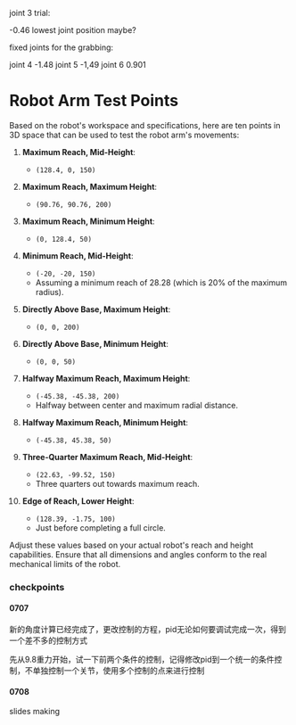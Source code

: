 joint 3 trial:

-0.46 lowest joint position maybe?




fixed joints for the grabbing:

joint 4 -1.48
joint 5 -1,49
joint 6 0.901


# Robot Arm Test Points

Based on the robot's workspace and specifications, here are ten points in 3D space that can be used to test the robot arm's movements:

1. **Maximum Reach, Mid-Height**:
   - `(128.4, 0, 150)`

2. **Maximum Reach, Maximum Height**:
   - `(90.76, 90.76, 200)`

3. **Maximum Reach, Minimum Height**:
   - `(0, 128.4, 50)`

4. **Minimum Reach, Mid-Height**:
   - `(-20, -20, 150)`
   - Assuming a minimum reach of 28.28 (which is 20% of the maximum radius).

5. **Directly Above Base, Maximum Height**:
   - `(0, 0, 200)`

6. **Directly Above Base, Minimum Height**:
   - `(0, 0, 50)`

7. **Halfway Maximum Reach, Maximum Height**:
   - `(-45.38, -45.38, 200)`
   - Halfway between center and maximum radial distance.

8. **Halfway Maximum Reach, Minimum Height**:
   - `(-45.38, 45.38, 50)`

9. **Three-Quarter Maximum Reach, Mid-Height**:
   - `(22.63, -99.52, 150)`
   - Three quarters out towards maximum reach.

10. **Edge of Reach, Lower Height**:
    - `(128.39, -1.75, 100)`
    - Just before completing a full circle.

Adjust these values based on your actual robot's reach and height capabilities. Ensure that all dimensions and angles conform to the real mechanical limits of the robot.


### checkpoints

#### 0707 

新的角度计算已经完成了，更改控制的方程，pid无论如何要调试完成一次，得到一个差不多的控制方式

先从9.8重力开始，试一下前两个条件的控制，记得修改pid到一个统一的条件控制，不单独控制一个关节，使用多个控制的点来进行控制

#### 0708
slides making
